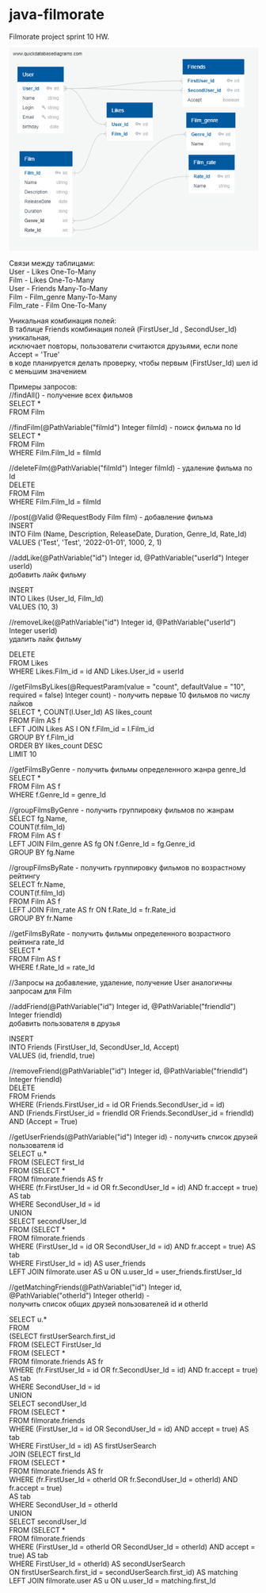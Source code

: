 # java-filmorate
Filmorate project sprint 10 HW.

![](src/main/assets/images/DBD.png "Диаграмма БД")

Связи между таблицами:  
User - Likes One-To-Many  
Film - Likes One-To-Many  
User - Friends Many-To-Many  
Film - Film_genre Many-To-Many  
Film_rate - Film One-To-Many  

Уникальная комбинация полей:  
В таблице Friends комбинация полей (FirstUser_Id , SecondUser_Id) уникальная,   
исключает повторы, пользователи считаются друзьями, если поле Accept = 'True'  
в коде планируется делать проверку, чтобы первым (FirstUser_Id) шел id    
с меньшим значением  

Примеры запросов:  
//findAll() - получение всех фильмов  
SELECT *  
FROM Film  
  
//findFilm(@PathVariable("filmId") Integer filmId) - поиск фильма по Id  
SELECT *  
FROM Film  
WHERE Film.Film_Id = filmId  
  
//deleteFilm(@PathVariable("filmId") Integer filmId) - удаление фильма по Id  
DELETE  
FROM Film  
WHERE Film.Film_Id = filmId  
  
//post(@Valid @RequestBody Film film) - добавление фильма  
INSERT  
INTO Film (Name, Description, ReleaseDate, Duration, Genre_Id, Rate_Id)  
VALUES ('Test', 'Test', '2022-01-01', 1000, 2, 1)  
  
//addLike(@PathVariable("id") Integer id, @PathVariable("userId") Integer userId)  
добавить лайк фильму  
  
INSERT  
INTO Likes (User_Id, Film_Id)  
VALUES (10, 3)  
  
//removeLike(@PathVariable("id") Integer id, @PathVariable("userId") Integer userId)  
удалить лайк фильму  
  
DELETE  
FROM Likes  
WHERE Likes.Film_id = id AND Likes.User_id = userId  
  
//getFilmsByLikes(@RequestParam(value = "count", defaultValue = "10",  
required = false) Integer count) - получить первые 10 фильмов по числу лайков  
SELECT *, COUNT(l.User_Id) AS likes_count  
FROM Film AS f  
LEFT JOIN Likes AS l ON f.Film_id = l.Film_id  
GROUP BY f.Film_id  
ORDER BY likes_count DESC  
LIMIT 10  
  
//getFilmsByGenre - получить фильмы определенного жанра genre_Id  
SELECT *  
FROM Film AS f  
WHERE f.Genre_Id = genre_Id  
  
//groupFilmsByGenre - получить группировку фильмов по жанрам  
SELECT fg.Name,  
COUNT(f.film_Id)  
FROM Film AS f  
LEFT JOIN Film_genre AS fg ON f.Genre_Id = fg.Genre_id  
GROUP BY fg.Name  
  
//groupFilmsByRate - получить группировку фильмов по возрастному рейтингу  
SELECT fr.Name,  
COUNT(f.film_Id)  
FROM Film AS f  
LEFT JOIN Film_rate AS fr ON f.Rate_Id = fr.Rate_id  
GROUP BY fr.Name  
  
//getFilmsByRate - получить фильмы определенного возрастного рейтинга rate_Id  
SELECT *  
FROM Film AS f  
WHERE f.Rate_Id = rate_Id  
  
//Запросы на добавление, удаление, получение User аналогичны запросам для Film  
  
//addFriend(@PathVariable("id") Integer id, @PathVariable("friendId") Integer friendId)  
добавить пользователя в друзья  
  
INSERT  
INTO Friends (FirstUser_Id, SecondUser_Id, Accept)  
VALUES (id, friendId, true)  
  
//removeFriend(@PathVariable("id") Integer id, @PathVariable("friendId") Integer friendId)  
DELETE  
FROM Friends  
WHERE (Friends.FirstUser_id = id OR Friends.SecondUser_id = id)   
AND (Friends.FirstUser_id = friendId OR Friends.SecondUser_id = friendId)   
AND (Accept = True)  
  
//getUserFriends(@PathVariable("id") Integer id) - получить список друзей пользователя id  
SELECT u.*  
FROM (SELECT first_Id  
FROM (SELECT *  
FROM filmorate.friends AS fr  
WHERE (fr.FirstUser_Id = id OR fr.SecondUser_Id = id) AND fr.accept = true) AS tab  
WHERE SecondUser_Id = id  
UNION  
SELECT secondUser_Id  
FROM (SELECT *  
FROM filmorate.friends  
WHERE (FirstUser_Id = id OR SecondUser_Id = id) AND fr.accept = true) AS tab  
WHERE FirstUser_Id = id) AS user_friends  
LEFT JOIN filmorate.user AS u ON u.user_Id = user_friends.firstUser_Id  
  
//getMatchingFriends(@PathVariable("id") Integer id,   
@PathVariable("otherId") Integer otherId) -   
получить список общих друзей пользователей id и otherId  
  
SELECT u.*  
FROM  
(SELECT firstUserSearch.first_id  
FROM (SELECT FirstUser_Id  
FROM (SELECT *  
FROM filmorate.friends AS fr  
WHERE (fr.FirstUser_Id = id OR fr.SecondUser_Id = id) AND fr.accept = true) AS tab  
WHERE SecondUser_Id = id  
UNION  
SELECT secondUser_Id  
FROM (SELECT *  
FROM filmorate.friends  
WHERE (FirstUser_Id = id OR SecondUser_Id = id) AND accept = true) AS tab  
WHERE FirstUser_Id = id) AS firstUserSearch  
JOIN (SELECT first_Id  
FROM (SELECT *  
FROM filmorate.friends AS fr  
WHERE (fr.FirstUser_Id = otherId OR fr.SecondUser_Id = otherId) AND fr.accept = true)   
AS tab  
WHERE SecondUser_Id = otherId  
UNION  
SELECT secondUser_Id  
FROM (SELECT *  
FROM filmorate.friends  
WHERE (FirstUser_Id = otherId OR SecondUser_Id = otherId) AND accept = true) AS tab  
WHERE FirstUser_Id = otherId) AS secondUserSearch   
ON firstUserSearch.first_id = secondUserSearch.first_id) AS matching  
LEFT JOIN filmorate.user AS u ON u.user_Id = matching.first_Id  




